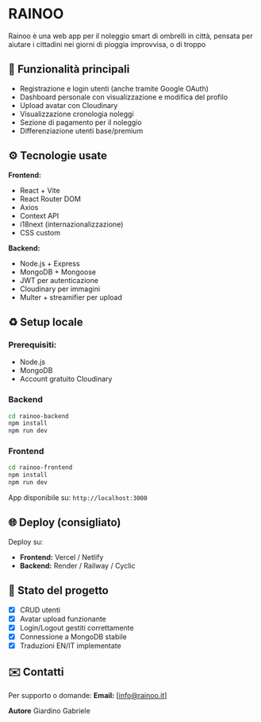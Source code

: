 # RAINOO

Rainoo è una web app per il noleggio smart di ombrelli in città, pensata per aiutare i cittadini nei giorni di pioggia improvvisa, o di troppo

## 🚀 Funzionalità principali

* Registrazione e login utenti (anche tramite Google OAuth)
* Dashboard personale con visualizzazione e modifica del profilo
* Upload avatar con Cloudinary
* Visualizzazione cronologia noleggi
* Sezione di pagamento per il noleggio
* Differenziazione utenti base/premium

## ⚙️ Tecnologie usate

**Frontend:**

* React + Vite
* React Router DOM
* Axios
* Context API
* i18next (internazionalizzazione)
* CSS custom

**Backend:**

* Node.js + Express
* MongoDB + Mongoose
* JWT per autenticazione
* Cloudinary per immagini
* Multer + streamifier per upload

## ♻️ Setup locale

### Prerequisiti:

* Node.js
* MongoDB
* Account gratuito Cloudinary

### Backend

```bash
cd rainoo-backend
npm install
npm run dev
```

### Frontend

```bash
cd rainoo-frontend
npm install
npm run dev
```

App disponibile su: `http://localhost:3000`

## 🌐 Deploy (consigliato)

Deploy su:

* **Frontend:** Vercel / Netlify
* **Backend:** Render / Railway / Cyclic


## 📆 Stato del progetto

* [x] CRUD utenti
* [x] Avatar upload funzionante
* [x] Login/Logout gestiti correttamente
* [x] Connessione a MongoDB stabile
* [x] Traduzioni EN/IT implementate

## ✉️ Contatti

Per supporto o domande:
**Email:** [info@rainoo.it]
 
**Autore**
Giardino Gabriele
